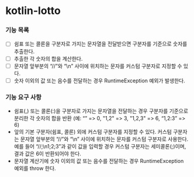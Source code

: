 # kotlin-lotto

### 기능 목록

- [ ] 쉼표 또는 콜론을 구분자로 가지는 문자열을 전달받으면 구분자를 기준으로 숫자를 추출한다.
- [ ] 추출한 각 숫자의 합을 계산한다.
- [ ] 문자열 앞부분의 “//”와 “\n” 사이에 위치하는 문자를 커스텀 구분자로 지정할 수 있다.
- [ ] 숫자 이외의 값 또는 음수를 전달하는 경우 RuntimeException 예외가 발생한다.

### 기능 요구 사항

- 쉼표(,) 또는 콜론(:)을 구분자로 가지는 문자열을 전달하는 경우 구분자를 기준으로 분리한 각 숫자의 합을 반환 (예: “” => 0, "1,2" => 3, "1,2,3" => 6, “1,2:3” => 6)
- 앞의 기본 구분자(쉼표, 콜론) 외에 커스텀 구분자를 지정할 수 있다. 커스텀 구분자는 문자열 앞부분의 “//”와 “\n” 사이에 위치하는 문자를 커스텀 구분자로 사용한다. 예를 들어 “//;\n1;2;3”과 같이 값을 입력할 경우 커스텀 구분자는 세미콜론(;)이며, 결과 값은 6이 반환되어야 한다.
- 문자열 계산기에 숫자 이외의 값 또는 음수를 전달하는 경우 RuntimeException 예외를 throw 한다.